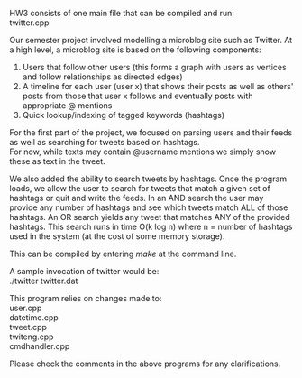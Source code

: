 HW3 consists of one main file that can be compiled and run:  
twitter.cpp

Our semester project involved modelling a microblog site such as Twitter. At a high level, a microblog site is based on the following components:  
1. Users that follow other users (this forms a graph with users as vertices and follow relationships as directed edges)  
2. A timeline for each user (user x) that shows their posts as well as others' posts from those that user x follows and eventually posts with appropriate @ mentions  
3. Quick lookup/indexing of tagged keywords (hashtags)  

For the first part of the project, we focused on parsing users and their feeds as well as searching for tweets based on hashtags.  
For now, while texts may contain @username mentions we simply show these as text in the tweet.  

We also added the ability to search tweets by hashtags. Once the program loads, we allow the user to search for tweets that match a given set of hashtags or quit and write the feeds. In an AND search the user may provide any number of hashtags and see which tweets match ALL of those hashtags. An OR search yields any tweet that matches ANY of the provided hashtags. This search runs in time O(k log n) where n = number of hashtags used in the system (at the cost of some memory storage).

This can be compiled by entering _make_ at the command line.  

A sample invocation of twitter would be:  
./twitter twitter.dat  

This program relies on changes made to:  
user.cpp  
datetime.cpp  
tweet.cpp  
twiteng.cpp  
cmdhandler.cpp  

Please check the comments in the above programs for any clarifications.
